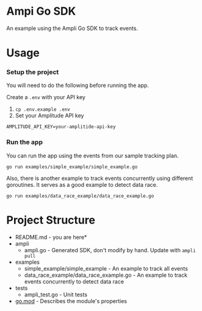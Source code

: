 # Ampi Go SDK

An example using the Ampli Go SDK to track events.

# Usage

### Setup the project 
You will need to do the following before running the app.

Create a `.env` with your API key
  1. `cp .env.example .env`
  2. Set your Amplitude API key
```
AMPLITUDE_API_KEY=your-amplitide-api-key
```

### Run the app

You can run the app using the events from our sample tracking plan. 

```shell
go run examples/simple_example/simple_example.go
```
Also, there is another example to track events concurrently using different goroutines. It serves as a good example to detect data race. 

```shell
go run examples/data_race_example/data_race_example.go
```

# Project Structure
- README.md - you are here*
- ampli
  - ampli.go - Generated SDK, don't modify by hand. Update with `ampli pull`
- examples
  - simple_example/simple_example - An example to track all events
  - data_race_example/data_race_example.go - An example to track events concurrently to detect data race
- tests
  - ampli_test.go - Unit tests
- [go.mod](https://go.dev/doc/modules/gomod-ref) - Describes the module's properties

